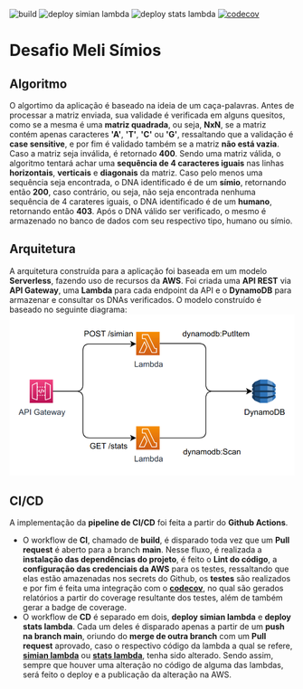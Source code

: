 ![build](https://github.com/Marcelo-Scarton/DesafioMeli/actions/workflows/build.yml/badge.svg)
![deploy simian lambda](https://github.com/Marcelo-Scarton/DesafioMeli/actions/workflows/deploy_simian.yml/badge.svg)
![deploy stats lambda](https://github.com/Marcelo-Scarton/DesafioMeli/actions/workflows/deploy_stats.yml/badge.svg)
[![codecov](https://codecov.io/gh/Marcelo-Scarton/DesafioMeli/branch/main/graph/badge.svg?token=T6SOKX1JDH)](https://codecov.io/gh/Marcelo-Scarton/DesafioMeli)
# Desafio Meli Símios
## Algoritmo
O algortimo da aplicação é baseado na ideia de um caça-palavras. Antes de processar a matriz enviada, sua validade é verificada em alguns quesitos, como se a mesma é uma **matriz quadrada**, ou seja, **NxN**, se a matriz contém apenas caracteres **'A'**, **'T'**, **'C'** ou **'G'**, ressaltando que a validação é **case sensitive**, e por fim é validado também se a matriz **não está vazia**. Caso a matriz seja inválida, é retornado **400**. Sendo uma matriz válida, o algoritmo tentará achar uma **sequência de 4 caracteres iguais** nas linhas **horizontais**, **verticais** e **diagonais** da matriz. Caso pelo menos uma sequência seja encontrada, o DNA identificado é de um **símio**, retornando então **200**, caso contrário, ou seja, não seja encontrada nenhuma sequência de 4 carateres iguais, o DNA identificado é de um **humano**, retornando então **403**. Após o DNA válido ser verificado, o mesmo é armazenado no banco de dados com seu respectivo tipo, humano ou símio.
## Arquitetura
A arquitetura construída para a aplicação foi baseada em um modelo **Serverless**, fazendo uso de recursos da **AWS**. Foi criada uma **API REST** via **API Gateway**, uma **Lambda** para cada endpoint da API e o **DynamoDB** para armazenar e consultar os DNAs verificados. O modelo construído é baseado no seguinte diagrama:
![diagrama-aws](diagram.png)
## CI/CD
A implementação da **pipeline de CI/CD** foi feita a partir do **Github Actions**.
- O workflow de **CI**, chamado de **build**, é disparado toda vez que um  **Pull request** é aberto para a branch **main**. Nesse fluxo, é realizada a **instalação das dependências do projeto**, é feito o **Lint do código**, a **configuração das credenciais da AWS** para os testes, ressaltando que elas estão amazenadas nos secrets do Github, os **testes** são realizados e por fim é feita uma integração com o **[codecov](https://about.codecov.io/)**, no qual são gerados relatórios a partir do coverage resultante dos testes, além de também gerar a badge de coverage.
- O workflow de **CD** é separado em dois, **deploy simian lambda** e **deploy stats lambda**. Cada um deles é disparado apenas a partir de um **push na branch main**, oriundo do **merge de outra branch** com um **Pull request** aprovado, caso o respectivo código da lambda a qual se refere, **[simian lambda](src/simian_lambda/lambda_function.py)** ou **[stats lambda](src/stats_lambda/lambda_function.py)**, tenha sido alterado. Sendo assim, sempre que houver uma alteração no código de alguma das lambdas, será feito o deploy e a publicação da alteração na AWS.